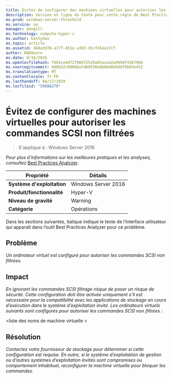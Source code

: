 ```yaml
---
title: Évitez de configurer des machines virtuelles pour autoriser les commandes SCSI non filtrées
description: Version en ligne du texte pour cette règle de Best Practices Analyzer.
ms.prod: windows-server-threshold
ms.service: na
manager: dongill
ms.technology: compute-hyper-v
ms.author: kathydav
ms.topic: article
ms.assetid: dd4a3d78-a77f-451e-a383-d5cf45ea17cf
author: KBDAzure
ms.date: 8/16/2016
ms.openlocfilehash: f401ce4d72f88d72529a95acea2a999df93679b6
ms.sourcegitcommit: 0d0b32c8986ba7db9536e0b8648d4ddf9b03e452
ms.translationtype: MT
ms.contentlocale: fr-FR
ms.lasthandoff: 04/17/2019
ms.locfileid: "59888270"
---
```

# <a name="avoid-configuring-virtual-machines-to-allow-unfiltered-scsi-commands"></a>Évitez de configurer des machines virtuelles pour autoriser les commandes SCSI non filtrées

>S'applique à : Windows Server 2016


  
*Pour plus d’informations sur les meilleures pratiques et les analyses, consultez* [Best Practices Analyzer](https://go.microsoft.com/fwlink/?LinkId=122786).  
  
|Propriété|Détails|  
|-|-|  
|**Système d'exploitation**|Windows Server 2016|  
|**Produit/fonctionnalité**|Hyper-V|  
|**Niveau de gravité**|Warning|  
|**Catégorie**|Opérations|  
  
Dans les sections suivantes, italique indique le texte de l’interface utilisateur qui apparaît dans l’outil Best Practices Analyzer pour ce problème.  
  
## <a name="issue"></a>Problème  
  
*Un ordinateur virtuel est configuré pour autoriser les commandes SCSI non filtrées.*  
  
## <a name="impact"></a>Impact  
  
*En ignorant les commandes SCSI filtrage risque de poser un risque de sécurité. Cette configuration doit être activée uniquement s’il est nécessaire pour la compatibilité avec les applications de stockage en cours d’exécution dans le système d’exploitation invité. Les ordinateurs virtuels suivants sont configurés pour autoriser les commandes SCSI non filtrées :*  
  
\<liste des noms de machine virtuelle >  
  
## <a name="resolution"></a>Résolution  
  
*Contactez votre fournisseur de stockage pour déterminer si cette configuration est requise. En outre, si le système d’exploitation de gestion ou d’autres systèmes d’exploitation invités sont compromises ou comportement inhabituel, reconfigurer la machine virtuelle pour bloquer les commandes.*  
  


